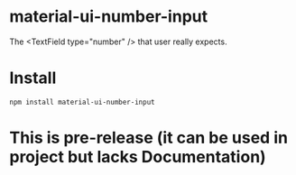 # material-ui-number-input

The \<TextField type=\"number\" /\> that user really expects.


# Install

```npm install material-ui-number-input```

# This is pre-release (it can be used in project but lacks Documentation)
